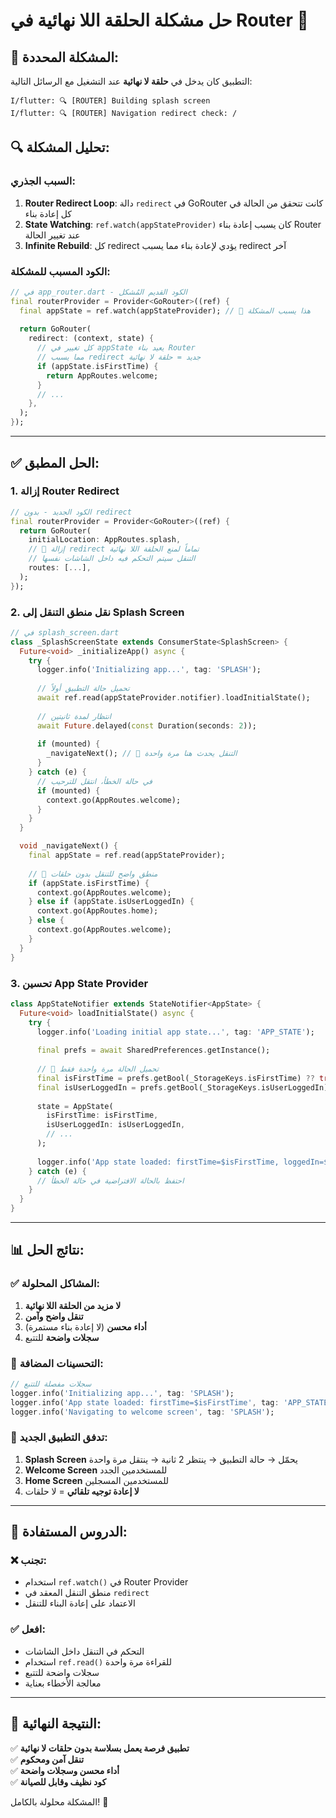 # حل مشكلة الحلقة اللا نهائية في Router 🔄

## 🚨 المشكلة المحددة:
التطبيق كان يدخل في **حلقة لا نهائية** عند التشغيل مع الرسائل التالية:
```
I/flutter: 🔍 [ROUTER] Building splash screen
I/flutter: 🔍 [ROUTER] Navigation redirect check: /
```

## 🔍 تحليل المشكلة:

### السبب الجذري:
1. **Router Redirect Loop**: دالة `redirect` في GoRouter كانت تتحقق من الحالة في كل إعادة بناء
2. **State Watching**: `ref.watch(appStateProvider)` كان يسبب إعادة بناء Router عند تغيير الحالة
3. **Infinite Rebuild**: كل redirect يؤدي لإعادة بناء مما يسبب redirect آخر

### الكود المسبب للمشكلة:
```dart
// في app_router.dart - الكود القديم المُشكل
final routerProvider = Provider<GoRouter>((ref) {
  final appState = ref.watch(appStateProvider); // 🚨 هذا يسبب المشكلة
  
  return GoRouter(
    redirect: (context, state) {
      // كل تغيير في appState يعيد بناء Router
      // مما يسبب redirect جديد = حلقة لا نهائية
      if (appState.isFirstTime) {
        return AppRoutes.welcome;
      }
      // ...
    },
  );
});
```

---

## ✅ الحل المطبق:

### 1. **إزالة Router Redirect**
```dart
// الكود الجديد - بدون redirect
final routerProvider = Provider<GoRouter>((ref) {
  return GoRouter(
    initialLocation: AppRoutes.splash,
    // 🔧 إزالة redirect تماماً لمنع الحلقة اللا نهائية
    // التنقل سيتم التحكم فيه داخل الشاشات نفسها
    routes: [...],
  );
});
```

### 2. **نقل منطق التنقل إلى Splash Screen**
```dart
// في splash_screen.dart
class _SplashScreenState extends ConsumerState<SplashScreen> {
  Future<void> _initializeApp() async {
    try {
      logger.info('Initializing app...', tag: 'SPLASH');
      
      // تحميل حالة التطبيق أولاً
      await ref.read(appStateProvider.notifier).loadInitialState();
      
      // انتظار لمدة ثانيتين
      await Future.delayed(const Duration(seconds: 2));
      
      if (mounted) {
        _navigateNext(); // 🔧 التنقل يحدث هنا مرة واحدة
      }
    } catch (e) {
      // في حالة الخطأ، انتقل للترحيب
      if (mounted) {
        context.go(AppRoutes.welcome);
      }
    }
  }

  void _navigateNext() {
    final appState = ref.read(appStateProvider);
    
    // 🔧 منطق واضح للتنقل بدون حلقات
    if (appState.isFirstTime) {
      context.go(AppRoutes.welcome);
    } else if (appState.isUserLoggedIn) {
      context.go(AppRoutes.home);
    } else {
      context.go(AppRoutes.welcome);
    }
  }
}
```

### 3. **تحسين App State Provider**
```dart
class AppStateNotifier extends StateNotifier<AppState> {
  Future<void> loadInitialState() async {
    try {
      logger.info('Loading initial app state...', tag: 'APP_STATE');
      
      final prefs = await SharedPreferences.getInstance();
      
      // 🔧 تحميل الحالة مرة واحدة فقط
      final isFirstTime = prefs.getBool(_StorageKeys.isFirstTime) ?? true;
      final isUserLoggedIn = prefs.getBool(_StorageKeys.isUserLoggedIn) ?? false;
      
      state = AppState(
        isFirstTime: isFirstTime,
        isUserLoggedIn: isUserLoggedIn,
        // ...
      );
      
      logger.info('App state loaded: firstTime=$isFirstTime, loggedIn=$isUserLoggedIn');
    } catch (e) {
      // احتفظ بالحالة الافتراضية في حالة الخطأ
    }
  }
}
```

---

## 📊 نتائج الحل:

### ✅ المشاكل المحلولة:
1. **لا مزيد من الحلقة اللا نهائية**
2. **تنقل واضح وآمن**
3. **أداء محسن** (لا إعادة بناء مستمرة)
4. **سجلات واضحة** للتتبع

### 🚀 التحسينات المضافة:
```dart
// سجلات مفصلة للتتبع
logger.info('Initializing app...', tag: 'SPLASH');
logger.info('App state loaded: firstTime=$isFirstTime', tag: 'APP_STATE');
logger.info('Navigating to welcome screen', tag: 'SPLASH');
```

### 📱 تدفق التطبيق الجديد:
1. **Splash Screen** يحمّل → حالة التطبيق → ينتظر 2 ثانية → ينتقل مرة واحدة
2. **Welcome Screen** للمستخدمين الجدد
3. **Home Screen** للمستخدمين المسجلين
4. **لا إعادة توجيه تلقائي** = لا حلقات

---

## 🔧 الدروس المستفادة:

### ❌ تجنب:
- استخدام `ref.watch()` في Router Provider
- منطق التنقل المعقد في `redirect`
- الاعتماد على إعادة البناء للتنقل

### ✅ افعل:
- التحكم في التنقل داخل الشاشات
- استخدام `ref.read()` للقراءة مرة واحدة
- سجلات واضحة للتتبع
- معالجة الأخطاء بعناية

---

## 🎯 النتيجة النهائية:
✅ **تطبيق فرصة يعمل بسلاسة بدون حلقات لا نهائية**  
✅ **تنقل آمن ومحكوم**  
✅ **أداء محسن وسجلات واضحة**  
✅ **كود نظيف وقابل للصيانة**

المشكلة محلولة بالكامل! 🎉